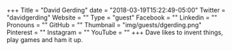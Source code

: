 +++
Title = "David Gerding"
date = "2018-03-19T15:22:49-05:00"
Twitter = "davidgerding"
Website = ""
Type = "guest"
Facebook = ""
Linkedin = ""
Pronouns = ""
GitHub = ""
Thumbnail = "img/guests/dgerding.png"
Pinterest = ""
Instagram = ""
YouTube = ""
+++
Dave likes to invent things, play games and ham it up.
